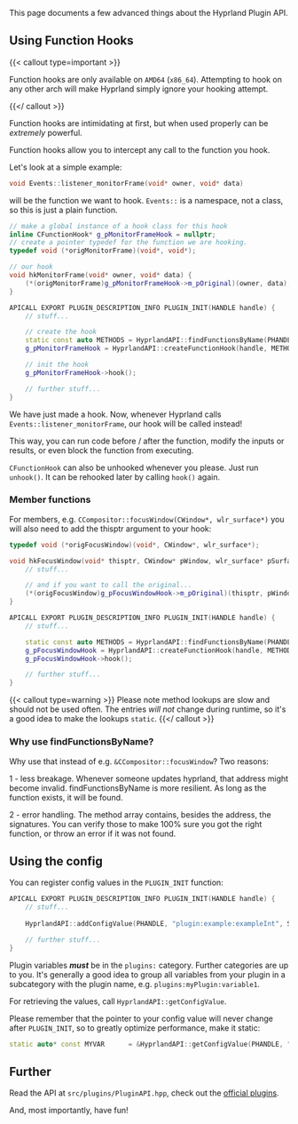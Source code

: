 This page documents a few advanced things about the Hyprland Plugin API.


## Using Function Hooks

{{< callout type=important >}}

Function hooks are only available on `AMD64` (`x86_64`).
Attempting to hook on any other arch will make Hyprland simply ignore your hooking attempt.

{{</ callout >}}

Function hooks are intimidating at first, but when used properly can be _extremely_ powerful.

Function hooks allow you to intercept any call to the function you hook.

Let's look at a simple example:
```cpp
void Events::listener_monitorFrame(void* owner, void* data)
```
will be the function we want to hook. `Events::` is a namespace, not a class, so this
is just a plain function.

```cpp
// make a global instance of a hook class for this hook
inline CFunctionHook* g_pMonitorFrameHook = nullptr;
// create a pointer typedef for the function we are hooking.
typedef void (*origMonitorFrame)(void*, void*);

// our hook
void hkMonitorFrame(void* owner, void* data) {
    (*(origMonitorFrame)g_pMonitorFrameHook->m_pOriginal)(owner, data);
}

APICALL EXPORT PLUGIN_DESCRIPTION_INFO PLUGIN_INIT(HANDLE handle) {
    // stuff...

    // create the hook
    static const auto METHODS = HyprlandAPI::findFunctionsByName(PHANDLE, "listener_monitorFrame");
    g_pMonitorFrameHook = HyprlandAPI::createFunctionHook(handle, METHODS[0].address, (void*)&hkMonitorFrame);

    // init the hook
    g_pMonitorFrameHook->hook();

    // further stuff...
}

```

We have just made a hook. Now, whenever Hyprland calls `Events::listener_monitorFrame`, our hook will be called instead!

This way, you can run code before / after the function, modify the inputs or results, or even block the function from executing.

`CFunctionHook` can also be unhooked whenever you please. Just run `unhook()`. It can be rehooked later by calling `hook()` again.

### Member functions

For members, e.g. `CCompositor::focusWindow(CWindow*, wlr_surface*)` you will also need to add the thisptr argument to your hook:

```cpp
typedef void (*origFocusWindow)(void*, CWindow*, wlr_surface*);

void hkFocusWindow(void* thisptr, CWindow* pWindow, wlr_surface* pSurface) {
    // stuff...

    // and if you want to call the original...
    (*(origFocusWindow)g_pFocusWindowHook->m_pOriginal)(thisptr, pWindow, pSurface);
}

APICALL EXPORT PLUGIN_DESCRIPTION_INFO PLUGIN_INIT(HANDLE handle) {
    // stuff...

    static const auto METHODS = HyprlandAPI::findFunctionsByName(PHANDLE, "focusWindow");
    g_pFocusWindowHook = HyprlandAPI::createFunctionHook(handle, METHODS[0].address, (void*)&hkFocusWindow);
    g_pFocusWindowHook->hook();

    // further stuff...
}
```

{{< callout type=warning >}}
Please note method lookups are slow and should not be used often. The entries _will not_ change during runtime, so it's a good idea
to make the lookups `static`.
{{</ callout >}}

### Why use findFunctionsByName?

Why use that instead of e.g. `&CCompositor::focusWindow`? Two reasons:

1 - less breakage. Whenever someone updates hyprland, that address might become invalid. findFunctionsByName is more resilient. As long as the function exists, it will be found.

2 - error handling. The method array contains, besides the address, the signatures. You can verify those to make 100% sure you got the right function, or throw an error if it was not found.

## Using the config
You can register config values in the `PLUGIN_INIT` function:

```cpp
APICALL EXPORT PLUGIN_DESCRIPTION_INFO PLUGIN_INIT(HANDLE handle) {
    // stuff...
    
    HyprlandAPI::addConfigValue(PHANDLE, "plugin:example:exampleInt", SConfigValue{.intValue = 1});

    // further stuff...
}
```

Plugin variables ***must*** be in the `plugins:` category. Further categories are up to you. It's generally
a good idea to group all variables from your plugin in a subcategory with the plugin name, e.g. `plugins:myPlugin:variable1`.

For retrieving the values, call `HyprlandAPI::getConfigValue`.

Please remember that the pointer to your config value will never change after `PLUGIN_INIT`, so to greatly optimize performance, make it static:
```cpp
static auto* const MYVAR      = &HyprlandAPI::getConfigValue(PHANDLE, "plugin:myPlugin:variable1")->intValue;
```

## Further
Read the API at `src/plugins/PluginAPI.hpp`, check out the [official plugins](https://github.com/hyprwm/hyprland-plugins).

And, most importantly, have fun!